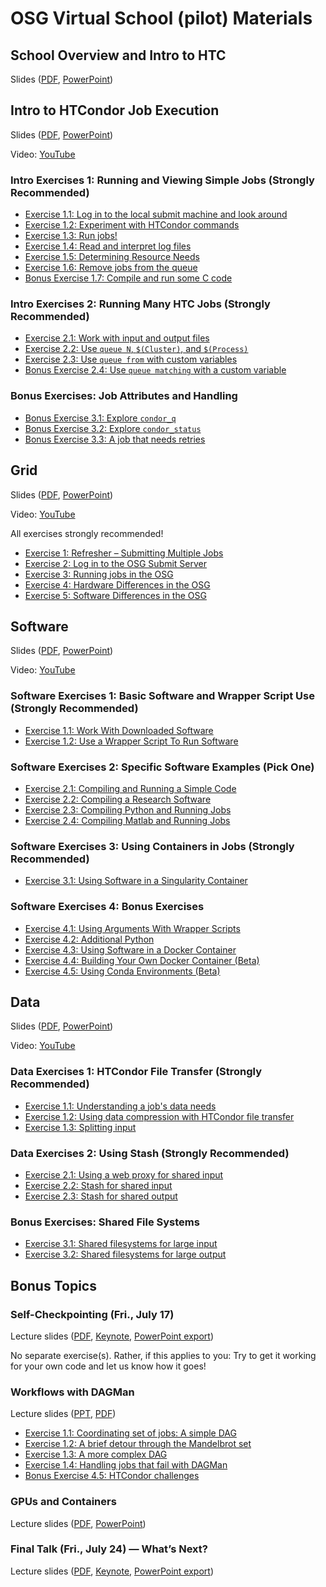 # OSG Virtual School (pilot) Materials

## School Overview and Intro to HTC

Slides ([PDF](/materials/files/osgvsp20-overview.pdf), [PowerPoint](/materials/files/osgvsp20-overview.pptx))

## Intro to HTCondor Job Execution

Slides ([PDF](/materials/htc/files/osgvsp20-htc-htcondor.pdf),
[PowerPoint](/materials/htc/files/osgvsp20-htc-htcondor.pptx))

Video: [YouTube](https://www.youtube.com/watch?v=oMAvxsFJaw4)

### Intro Exercises 1: Running and Viewing Simple Jobs (Strongly Recommended)

- [Exercise 1.1: Log in to the local submit machine and look around](/materials/htc/part1-ex1-login)
- [Exercise 1.2: Experiment with HTCondor commands](/materials/htc/part1-ex2-commands.md)
- [Exercise 1.3: Run jobs!](/materials/htc/part1-ex3-jobs.md)
- [Exercise 1.4: Read and interpret log files](/materials/htc/part1-ex4-logs.md)
- [Exercise 1.5: Determining Resource Needs](/materials/htc/part1-ex5-request.md)
- [Exercise 1.6: Remove jobs from the queue](/materials/htc/part1-ex6-remove.md)
- [Bonus Exercise 1.7: Compile and run some C code](/materials/htc/part1-ex7-compile.md)

### Intro Exercises 2: Running Many HTC Jobs (Strongly Recommended)

- [Exercise 2.1: Work with input and output files](/materials/htc/part2-ex1-files.md)
- [Exercise 2.2: Use `queue N`, `$(Cluster)`, and `$(Process)`](/materials/htc/part2-ex2-queue-n.md)
- [Exercise 2.3: Use `queue from` with custom variables](/materials/htc/part2-ex3-queue-from.md)
- [Bonus Exercise 2.4: Use `queue matching` with a custom variable](/materials/htc/part2-ex4-queue-matching.md)

### Bonus Exercises: Job Attributes and Handling

- [Bonus Exercise 3.1: Explore `condor_q`](/materials/htc/part3-ex1-queue.md)
- [Bonus Exercise 3.2: Explore `condor_status`](/materials/htc/part3-ex2-status.md)
- [Bonus Exercise 3.3: A job that needs retries](/materials/htc/part3-ex3-job-retry.md)

## Grid

Slides ([PDF](/materials/osg/files/osgvsp20-running-in-osg.pdf),
[PowerPoint](/materials/osg/files/osgvsp20-running-in-osg.pptx))

Video: [YouTube](https://www.youtube.com/watch?v=ZrOYdIjDPu0)

All exercises strongly recommended!

- [Exercise 1: Refresher – Submitting Multiple Jobs](/materials/osg/ex1-submit-refresher.md)
- [Exercise 2: Log in to the OSG Submit Server](/materials/osg/ex2-login-scp.md)
- [Exercise 3: Running jobs in the OSG](/materials/osg/ex3-submit-osg.md)
- [Exercise 4: Hardware Differences in the OSG](/materials/osg/ex4-hardware-diffs.md)
- [Exercise 5: Software Differences in the OSG](/materials/osg/ex5-software-diffs.md)

## Software

Slides ([PDF](/materials/sw/files/osgvsp20-software.pdf), [PowerPoint](/materials/sw/files/osgvsp20-software.pptx))

Video: [YouTube](https://www.youtube.com/watch?v=oqwlaPt9KOg)

### Software Exercises 1: Basic Software and Wrapper Script Use (Strongly Recommended)

- [Exercise 1.1: Work With Downloaded Software](/materials/sw/part1-ex1-download.md)
- [Exercise 1.2: Use a Wrapper Script To Run Software](/materials/sw/part1-ex2-wrapper.md)

### Software Exercises 2: Specific Software Examples (Pick One)

- [Exercise 2.1: Compiling and Running a Simple Code](/materials/sw/part2-ex1-compiling.md)
- [Exercise 2.2: Compiling a Research Software](/materials/sw/part2-ex2-prepackaged.md)
- [Exercise 2.3: Compiling Python and Running Jobs](/materials/sw/part2-ex3-python.md)
- [Exercise 2.4: Compiling Matlab and Running Jobs](/materials/sw/part2-ex4-matlab.md)

### Software Exercises 3: Using Containers in Jobs (Strongly Recommended)

- [Exercise 3.1: Using Software in a Singularity Container](/materials/sw/part3-ex1-singularity.md)

### Software Exercises 4: Bonus Exercises

- [Exercise 4.1: Using Arguments With Wrapper Scripts](/materials/sw/part4-ex1-arguments.md)
- [Exercise 4.2: Additional Python ](/materials/sw/part4-ex2-python-extras.md)
- [Exercise 4.3: Using Software in a Docker Container](/materials/sw/part4-ex3-docker.md)
- [Exercise 4.4: Building Your Own Docker Container (Beta)](/materials/sw/part4-ex4-docker-build.md)
- [Exercise 4.5: Using Conda Environments (Beta)](/materials/sw/part4-ex5-conda.md)

## Data

Slides ([PDF](/materials/data/files/osgvsp20-data.pdf),
[PowerPoint](/materials/data/files/osgvsp20-data.pptx))

Video: [YouTube](https://www.youtube.com/watch?v=wAQoiSBnTEg)

### Data Exercises 1: HTCondor File Transfer (Strongly Recommended)

- [Exercise 1.1: Understanding a job's data needs](/materials/data/part1-ex1-data-needs.md)
- [Exercise 1.2: Using data compression with HTCondor file transfer](/materials/data/part1-ex2-file-transfer.md)
- [Exercise 1.3: Splitting input](/materials/data/part1-ex3-blast-split.md)

### Data Exercises 2: Using Stash (Strongly Recommended)

- [Exercise 2.1: Using a web proxy for shared input](/materials/data/part2-ex1-blast-proxy.md)
- [Exercise 2.2: Stash for shared input](/materials/data/part2-ex2-stash-shared.md)
- [Exercise 2.3: Stash for shared output](/materials/data/part2-ex3-stash-unique.md)

### Bonus Exercises: Shared File Systems

- [Exercise 3.1: Shared filesystems for large input](/materials/data/part3-ex1-input.md)
- [Exercise 3.2: Shared filesystems for large output](/materials/data/part3-ex2-output.md)

## Bonus Topics

### Self-Checkpointing (Fri., July 17)

Lecture slides
([PDF](/materials/files/osgvsp20-bonus-checkpointing.pdf),
[Keynote](/materials/files/osgvsp20-bonus-checkpointing.key),
[PowerPoint export](/materials/files/osgvsp20-bonus-checkpointing.pptx))

No separate exercise(s).
Rather, if this applies to you:
Try to get it working for your own code and let us know how it goes!

### Workflows with DAGMan

Lecture slides
([PPT](/materials/workflows/files/osgvsp20-bonus-dagman.pptx),
[PDF](/materials/workflows/files/osgvsp20-bonus-dagman.pdf))

- [Exercise 1.1: Coordinating set of jobs: A simple DAG](/materials/workflows/part1-ex1-simple-dag.md)
- [Exercise 1.2: A brief detour through the Mandelbrot set](/materials/workflows/part1-ex2-mandelbrot.md)
- [Exercise 1.3: A more complex DAG](/materials/workflows/part1-ex3-complex-dag.md)
- [Exercise 1.4: Handling jobs that fail with DAGMan](/materials/workflows/part1-ex4-failed-dag.md)
- [Bonus Exercise 4.5: HTCondor challenges](/materials/workflows/part1-ex5-challenges.md)

### GPUs and Containers

Lecture slides
([PDF](/materials/files/osgvsp20-gpus-containers.pdf),
[PowerPoint](/materials/files/osgvsp20-gpus-containers.pptx))

### Final Talk (Fri., July 24) &mdash; What&rsquo;s Next?

Lecture slides
([PDF](/materials/files/osgvsp20-final-whats-next.pdf),
[Keynote](/materials/files/osgvsp20-final-whats-next.key),
[PowerPoint export](/materials/files/osgvsp20-final-whats-next.pptx))
